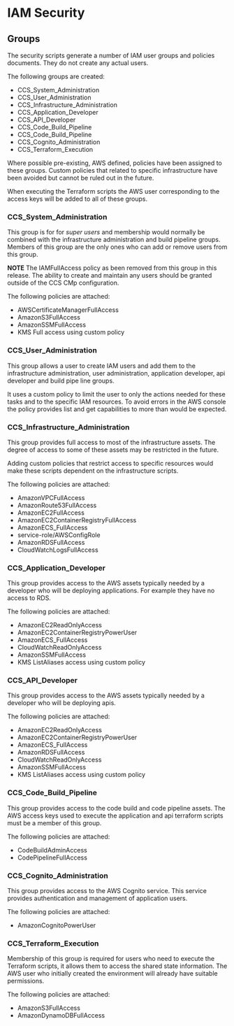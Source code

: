 # IAM Security

## Groups ##
The security scripts generate a number of IAM user groups and policies documents. They do not create any actual users.

The following groups are created:

- CCS_System_Administration
- CCS_User_Administration
- CCS_Infrastructure_Administration
- CCS_Application_Developer
- CCS_API_Developer
- CCS_Code_Build_Pipeline
- CCS_Code_Build_Pipeline
- CCS_Cognito_Administration
- CCS_Terraform_Execution

Where possible pre-existing, AWS defined, policies have been assigned to these groups. Custom policies that related to specific infrastructure have been avoided but cannot be ruled out in the future.

When executing the Terraform scripts the AWS user corresponding to the access keys will be added to all of these groups.

### CCS_System_Administration ###
This group is for for *super users* and membership would normally be combined with the infrastructure administration and build pipeline groups. Members of this group are the only ones who can add or remove users from this group.

**NOTE** The IAMFullAccess policy as been removed from this group in this release. The ability to create and maintain any users should be granted outside of the CCS CMp configuration.

The following policies are attached:

- AWSCertificateManagerFullAccess
- AmazonS3FullAccess
- AmazonSSMFullAccess
- KMS Full access using custom policy

### CCS_User_Administration ###
This group allows a user to create IAM users and add them to the infrastructure administration, user administration, application developer, api developer and build pipe line groups.

It uses a custom policy to limit the user to only the actions needed for these tasks and to the specific IAM resources. To avoid errors in the AWS console the policy provides list and get capabilities to more than would be expected.


### CCS_Infrastructure_Administration ###
This group provides full access to most of the infrastructure assets. The degree of access to some of these assets may be restricted in the future.

Adding custom policies that restrict access to specific resources would make these scripts dependent on the infrastructure scripts.

The following policies are attached:

- AmazonVPCFullAccess
- AmazonRoute53FullAccess
- AmazonEC2FullAccess
- AmazonEC2ContainerRegistryFullAccess
- AmazonECS_FullAccess
- service-role/AWSConfigRole
- AmazonRDSFullAccess
- CloudWatchLogsFullAccess

### CCS_Application_Developer ###
This group provides access to the AWS assets typically needed by a developer who will be deploying applications. For example they have no access to RDS.

The following policies are attached:

- AmazonEC2ReadOnlyAccess
- AmazonEC2ContainerRegistryPowerUser
- AmazonECS_FullAccess
- CloudWatchReadOnlyAccess
- AmazonSSMFullAccess
- KMS ListAliases access using custom policy

### CCS_API_Developer ###
This group provides access to the AWS assets typically needed by a developer who will be deploying apis.

The following policies are attached:

- AmazonEC2ReadOnlyAccess
- AmazonEC2ContainerRegistryPowerUser
- AmazonECS_FullAccess
- AmazonRDSFullAccess
- CloudWatchReadOnlyAccess
- AmazonSSMFullAccess
- KMS ListAliases access using custom policy

### CCS_Code_Build_Pipeline ###
This group provides access to the code build and code pipeline assets. The AWS access keys used to execute the application and api terraform scripts must be a member of this group.

The following policies are attached:

- CodeBuildAdminAccess
- CodePipelineFullAccess

### CCS_Cognito_Administration ###
This group provides access to the AWS Cognito service. This service provides authentication and management of application users.

The following policies are attached:

- AmazonCognitoPowerUser

### CCS_Terraform_Execution ###
Membership of this group is required for users who need to execute the Terraform scripts, it allows them to access
the shared state information. The AWS user who initially created the environment will already have suitable permissions.

The following policies are attached:

- AmazonS3FullAccess
- AmazonDynamoDBFullAccess 

